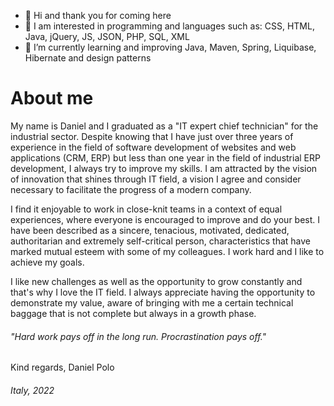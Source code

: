 - 👋 Hi and thank you for coming here
- 👀 I am interested in programming and languages such as: CSS, HTML, Java, jQuery, JS, JSON, PHP, SQL, XML
- 🌱 I’m currently learning and improving Java, Maven, Spring, Liquibase, Hibernate and design patterns

# About me
My name is Daniel and I graduated as a "IT expert chief technician" for the industrial sector. Despite knowing that I have just over three years
of experience in the field of software development of websites and web applications (CRM, ERP) but less than one year in the field of industrial ERP development, I always
try to improve my skills. I am attracted by the vision of innovation that shines through IT field, a vision I agree and consider necessary to facilitate the progress
of a modern company.

I find it enjoyable to work in close-knit teams in a context of equal experiences, where everyone is encouraged to improve and do your best. I have been described
as a sincere, tenacious, motivated, dedicated, authoritarian and extremely self-critical person, characteristics that have marked mutual esteem with some of my 
colleagues. I work hard and I like to achieve my goals.

I like new challenges as well as the opportunity to grow constantly and that's why I love the IT field. I always appreciate having the opportunity to demonstrate my
value, aware of bringing with me a certain technical baggage that is not complete but always in a growth phase.

###### *"Hard work pays off in the long run. Procrastination pays off."*

Kind regards, Daniel Polo

###### Italy, 2022
